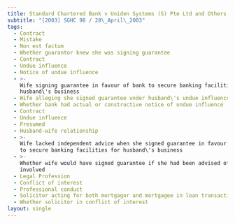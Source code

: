 ```yaml
---
title: Standard Chartered Bank v Uniden Systems (S) Pte Ltd and Others
subtitle: "[2003] SGHC 98 / 28\_April\_2003"
tags:
  - Contract
  - Mistake
  - Non est factum
  - Whether guarantor knew she was signing guarantee
  - Contract
  - Undue influence
  - Notice of undue influence
  - >-
    Wife signing guarantee in favour of bank to secure banking facilities for
    husband\'s business
  - Wife alleging she signed guarantee under husband\'s undue influence
  - Whether bank had actual or constructive notice of undue influence
  - Contract
  - Undue influence
  - Presumed
  - Husband-wife relationship
  - >-
    Wife lacked independent advice when she signed guarantee in favour of bank
    to secure banking facilities for husband\'s business
  - >-
    Whether wife would have signed guarantee if she had been advised of risks
    involved
  - Legal Profession
  - Conflict of interest
  - Professional conduct
  - Solicitor acting for both mortgagor and mortgagee in loan transaction
  - Whether solicitor in conflict of interest
layout: single
---
```


